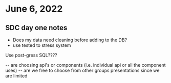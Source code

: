 # June 6, 2022

## SDC day one notes
- Does my data need cleaning before adding to the DB?
- use tested to stress system


 Use post-gress SQL????

 -- are choosing api's or components (i.e. individual api or all the component uses)
 -- are we free to choose from other groups presentations since we are limited


